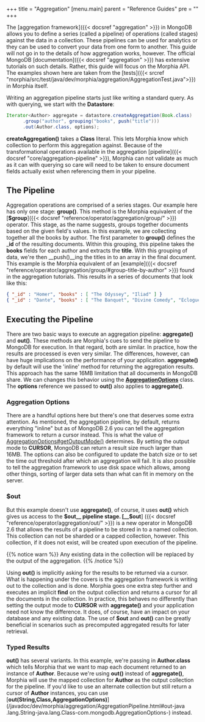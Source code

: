 +++
title = "Aggregation"
[menu.main]
  parent = "Reference Guides"
  pre = "<i class='fa fa-file-text-o'></i>"
+++

The [aggregation framework]({{< docsref "aggregation" >}}) in MongoDB allows you to define a series (called a pipeline) of
operations (called stages) against the data in a collection.  These pipelines can be used for analytics or they can be used to
convert your data from one form to another.  This guide will not go in to the details of how aggregation works, however.  The official
 MongoDB [documentation]({{< docsref "aggregation" >}}) has extensive tutorials on such details.  Rather, this
 guide will
 focus on the Morphia API.  The examples shown here are taken from the [tests]({{< srcref
  "morphia/src/test/java/dev/morphia/aggregation/AggregationTest.java">}}) in Morphia itself.

Writing an aggregation pipeline starts just like writing a standard query.  As with querying, we start with the __Datastore__:

```java
Iterator<Author> aggregate = datastore.createAggregation(Book.class)
      .group("author", grouping("books", push("title")))
      .out(Author.class, options);
```

__createAggregation()__ takes a __Class__ literal.  This lets Morphia know which collection to perform this aggregation
against.  Because of the transformational operations available in the aggregation [pipeline]({{< docsref "core/aggregation-pipeline" >}}),
 Morphia can not validate as much as it can with querying so care will need to be taken to ensure
 document fields actually exist when referencing them in your pipeline.

## The Pipeline
Aggregation operations are comprised of a series stages.  Our example here has only one stage: __group()__.  This method is the Morphia
equivalent of the [__$group__]({{< docsref "reference/operator/aggregation/group/" >}}) operator.  This stage, as the name
suggests, groups together documents based on the given field's values.  In this example, we are collecting together all the books by
author.  The first parameter to __group()__ defines the ___id__ of the resulting documents.  Within this grouping, this pipeline takes the
__books__ fields for each author and extracts the __title__.  With this grouping of data, we're then __push()__ing the titles in to an array
in the final document.  This example is the Morphia equivalent of an [example]({{< docsref
"reference/operator/aggregation/group/#group-title-by-author" >}}) found in the aggregation tutorials.  This results in a series of
 documents that look like this:

 ```json
 { "_id" : "Homer", "books" : [ "The Odyssey", "Iliad" ] }
 { "_id" : "Dante", "books" : [ "The Banquet", "Divine Comedy", "Eclogues" ] }
 ```

## Executing the Pipeline

There are two basic ways to execute an aggregation pipeline:  __aggregate()__ and __out()__.  These methods are Morphia's cues to send the
 pipeline to MongoDB for execution.  In that regard, both are similar.  In practice, how the results are processed is even very similar.
  The differences, however, can have huge implications on the performance of your application.  __aggregate()__ by default will use the
 'inline' method for returning the aggregation results.  This approach has the same 16MB limitation that all documents in MongoDB share.
  We can changes this behavior using the [__AggregationOptions__](http://api.mongodb.org/java/3.0/com/mongodb/AggregationOptions.html)
  class.  The __options__ reference we passed to __out()__ also applies to __aggregate()__.

### Aggregation Options

There are a handful options here but there's one that deserves some extra attention. As mentioned, the aggregation pipeline, by default,
 returns everything "inline" but as of MongoDB 2.6 you can tell the aggregation framework to return a cursor instead.  This is what the
 value of [AggregationOptions#getOutputMode()](http://api.mongodb.org/java/3.0/com/mongodb/AggregationOptions.html#getOutputMode--)
 determines.  By setting the output mode to __CURSOR__, MongoDB can return a result size much larger than 16MB.  The options can also be
 configured to update the batch size or to set the time out threshold after which an aggregation will fail.  It is also possible to tell
  the aggregation framework to use disk space which allows, among other things, sorting of larger data sets than what can fit in memory
  on the server.

### $out

But this example doesn't use __aggregate()__, of course, it uses __out()__ which gives us access to the __$out__ pipeline stage.  [__$out__]
({{< docsref "reference/operator/aggregation/out/" >}}) is a new operator in MongoDB 2.6 that allows the results of a
pipeline to be stored in to a named collection.  This collection can not be sharded or a capped collection, however.  This collection,
if it does not exist, will be created upon execution of the pipeline.

{{% notice warn %}}
Any existing data in the collection will be replaced by the output of the aggregation.
{{% /notice %}}

Using __out()__ is implicitly asking for the results to be returned via a cursor.  What is happening under the covers is the aggregation
framework is writing out to the collection and is done.  Morphia goes one extra step further and executes an implicit __find__ on the output
collection and returns a cursor for all the documents in the collection.  In practice, this behaves no differently than setting the
output mode to __CURSOR__ with __aggregate()__ and your application need not know the difference.  It does, of course, have an impact on your
database and any existing data.  The use of __$out__ and __out()__ can be greatly beneficial in scenarios such as precomputed aggregated
results for later retrieval.

### Typed Results

__out()__ has several variants.  In this example, we're passing in __Author.class__ which tells Morphia that we want to map each document
returned to an instance of __Author__.  Because we're using __out()__ instead of __aggregate()__, Morphia will use the mapped collection for
__Author__ as the output collection for the pipeline.  If you'd like to use an alternate collection but still return a cursor of __Author__
instances, you can use [__out(String,Class,AggregationOptions)__](/javadoc/dev/morphia/aggregation/AggregationPipeline.html#out-java
.lang.String-java.lang.Class-com.mongodb.AggregationOptions-) instead.
